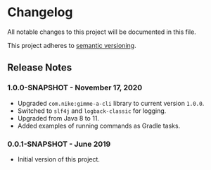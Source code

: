 # Changelog

All notable changes to this project will be documented in this file.

This project adheres to [semantic versioning](http://semver.org/).

## Release Notes

### 1.0.0-SNAPSHOT - November 17, 2020

- Upgraded `com.nike:gimme-a-cli` library to current version `1.0.0`.
- Switched to `slf4j` and `logback-classic` for logging.
- Upgraded from Java 8 to 11.
- Added examples of running commands as Gradle tasks.

### 0.0.1-SNAPSHOT - June 2019

- Initial version of this project.
